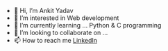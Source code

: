 - 👋 Hi, I’m Ankit Yadav 
- 👀 I’m interested in Web development 
- 🌱 I’m currently learning ... Python & C programming
- 💞️ I’m looking to collaborate on ...
- 📫 How to reach me [LinkedIn](https://www.linkedin.com/in/ankit-yadav-897387337?utm_source=share&utm_campaign=share_via&utm_content=profile&utm_medium=android_app)

<!---
defaulterahir100/defaulterahir100 is a ✨ special ✨ repository because its `README.md` (this file) appears on your GitHub profile.
You can click the Preview link to take a look at your changes.
--->
